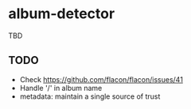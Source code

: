 # album-detector
TBD

## TODO
- Check https://github.com/flacon/flacon/issues/41
- Handle '/' in album name
- metadata: maintain a single source of trust
